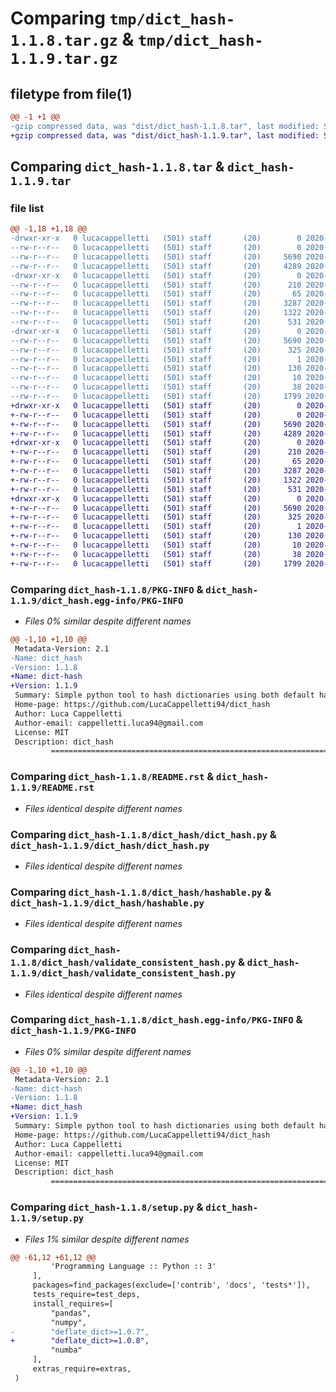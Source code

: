 # Comparing `tmp/dict_hash-1.1.8.tar.gz` & `tmp/dict_hash-1.1.9.tar.gz`

## filetype from file(1)

```diff
@@ -1 +1 @@
-gzip compressed data, was "dist/dict_hash-1.1.8.tar", last modified: Sun Jul 19 08:16:04 2020, max compression
+gzip compressed data, was "dist/dict_hash-1.1.9.tar", last modified: Sun Jul 19 08:24:40 2020, max compression
```

## Comparing `dict_hash-1.1.8.tar` & `dict_hash-1.1.9.tar`

### file list

```diff
@@ -1,18 +1,18 @@
-drwxr-xr-x   0 lucacappelletti   (501) staff       (20)        0 2020-07-19 08:16:04.000000 dict_hash-1.1.8/
--rw-r--r--   0 lucacappelletti   (501) staff       (20)        0 2020-07-19 08:00:24.000000 dict_hash-1.1.8/MANIFEST.in
--rw-r--r--   0 lucacappelletti   (501) staff       (20)     5690 2020-07-19 08:16:04.000000 dict_hash-1.1.8/PKG-INFO
--rw-r--r--   0 lucacappelletti   (501) staff       (20)     4289 2020-07-19 08:00:24.000000 dict_hash-1.1.8/README.rst
-drwxr-xr-x   0 lucacappelletti   (501) staff       (20)        0 2020-07-19 08:16:04.000000 dict_hash-1.1.8/dict_hash/
--rw-r--r--   0 lucacappelletti   (501) staff       (20)      210 2020-07-19 08:00:24.000000 dict_hash-1.1.8/dict_hash/__init__.py
--rw-r--r--   0 lucacappelletti   (501) staff       (20)       65 2020-07-19 08:15:57.000000 dict_hash-1.1.8/dict_hash/__version__.py
--rw-r--r--   0 lucacappelletti   (501) staff       (20)     3287 2020-07-19 08:08:48.000000 dict_hash-1.1.8/dict_hash/dict_hash.py
--rw-r--r--   0 lucacappelletti   (501) staff       (20)     1322 2020-07-19 08:00:24.000000 dict_hash-1.1.8/dict_hash/hashable.py
--rw-r--r--   0 lucacappelletti   (501) staff       (20)      531 2020-07-19 08:00:24.000000 dict_hash-1.1.8/dict_hash/validate_consistent_hash.py
-drwxr-xr-x   0 lucacappelletti   (501) staff       (20)        0 2020-07-19 08:16:04.000000 dict_hash-1.1.8/dict_hash.egg-info/
--rw-r--r--   0 lucacappelletti   (501) staff       (20)     5690 2020-07-19 08:16:04.000000 dict_hash-1.1.8/dict_hash.egg-info/PKG-INFO
--rw-r--r--   0 lucacappelletti   (501) staff       (20)      325 2020-07-19 08:16:04.000000 dict_hash-1.1.8/dict_hash.egg-info/SOURCES.txt
--rw-r--r--   0 lucacappelletti   (501) staff       (20)        1 2020-07-19 08:16:04.000000 dict_hash-1.1.8/dict_hash.egg-info/dependency_links.txt
--rw-r--r--   0 lucacappelletti   (501) staff       (20)      130 2020-07-19 08:16:04.000000 dict_hash-1.1.8/dict_hash.egg-info/requires.txt
--rw-r--r--   0 lucacappelletti   (501) staff       (20)       10 2020-07-19 08:16:04.000000 dict_hash-1.1.8/dict_hash.egg-info/top_level.txt
--rw-r--r--   0 lucacappelletti   (501) staff       (20)       38 2020-07-19 08:16:04.000000 dict_hash-1.1.8/setup.cfg
--rw-r--r--   0 lucacappelletti   (501) staff       (20)     1799 2020-07-19 08:15:40.000000 dict_hash-1.1.8/setup.py
+drwxr-xr-x   0 lucacappelletti   (501) staff       (20)        0 2020-07-19 08:24:40.000000 dict_hash-1.1.9/
+-rw-r--r--   0 lucacappelletti   (501) staff       (20)        0 2020-07-19 08:00:24.000000 dict_hash-1.1.9/MANIFEST.in
+-rw-r--r--   0 lucacappelletti   (501) staff       (20)     5690 2020-07-19 08:24:40.000000 dict_hash-1.1.9/PKG-INFO
+-rw-r--r--   0 lucacappelletti   (501) staff       (20)     4289 2020-07-19 08:00:24.000000 dict_hash-1.1.9/README.rst
+drwxr-xr-x   0 lucacappelletti   (501) staff       (20)        0 2020-07-19 08:24:40.000000 dict_hash-1.1.9/dict_hash/
+-rw-r--r--   0 lucacappelletti   (501) staff       (20)      210 2020-07-19 08:00:24.000000 dict_hash-1.1.9/dict_hash/__init__.py
+-rw-r--r--   0 lucacappelletti   (501) staff       (20)       65 2020-07-19 08:24:35.000000 dict_hash-1.1.9/dict_hash/__version__.py
+-rw-r--r--   0 lucacappelletti   (501) staff       (20)     3287 2020-07-19 08:08:48.000000 dict_hash-1.1.9/dict_hash/dict_hash.py
+-rw-r--r--   0 lucacappelletti   (501) staff       (20)     1322 2020-07-19 08:00:24.000000 dict_hash-1.1.9/dict_hash/hashable.py
+-rw-r--r--   0 lucacappelletti   (501) staff       (20)      531 2020-07-19 08:00:24.000000 dict_hash-1.1.9/dict_hash/validate_consistent_hash.py
+drwxr-xr-x   0 lucacappelletti   (501) staff       (20)        0 2020-07-19 08:24:40.000000 dict_hash-1.1.9/dict_hash.egg-info/
+-rw-r--r--   0 lucacappelletti   (501) staff       (20)     5690 2020-07-19 08:24:40.000000 dict_hash-1.1.9/dict_hash.egg-info/PKG-INFO
+-rw-r--r--   0 lucacappelletti   (501) staff       (20)      325 2020-07-19 08:24:40.000000 dict_hash-1.1.9/dict_hash.egg-info/SOURCES.txt
+-rw-r--r--   0 lucacappelletti   (501) staff       (20)        1 2020-07-19 08:24:40.000000 dict_hash-1.1.9/dict_hash.egg-info/dependency_links.txt
+-rw-r--r--   0 lucacappelletti   (501) staff       (20)      130 2020-07-19 08:24:40.000000 dict_hash-1.1.9/dict_hash.egg-info/requires.txt
+-rw-r--r--   0 lucacappelletti   (501) staff       (20)       10 2020-07-19 08:24:40.000000 dict_hash-1.1.9/dict_hash.egg-info/top_level.txt
+-rw-r--r--   0 lucacappelletti   (501) staff       (20)       38 2020-07-19 08:24:40.000000 dict_hash-1.1.9/setup.cfg
+-rw-r--r--   0 lucacappelletti   (501) staff       (20)     1799 2020-07-19 08:20:35.000000 dict_hash-1.1.9/setup.py
```

### Comparing `dict_hash-1.1.8/PKG-INFO` & `dict_hash-1.1.9/dict_hash.egg-info/PKG-INFO`

 * *Files 0% similar despite different names*

```diff
@@ -1,10 +1,10 @@
 Metadata-Version: 2.1
-Name: dict_hash
-Version: 1.1.8
+Name: dict-hash
+Version: 1.1.9
 Summary: Simple python tool to hash dictionaries using both default hash and sha256.
 Home-page: https://github.com/LucaCappelletti94/dict_hash
 Author: Luca Cappelletti
 Author-email: cappelletti.luca94@gmail.com
 License: MIT
 Description: dict_hash
         =========================================================================================
```

### Comparing `dict_hash-1.1.8/README.rst` & `dict_hash-1.1.9/README.rst`

 * *Files identical despite different names*

### Comparing `dict_hash-1.1.8/dict_hash/dict_hash.py` & `dict_hash-1.1.9/dict_hash/dict_hash.py`

 * *Files identical despite different names*

### Comparing `dict_hash-1.1.8/dict_hash/hashable.py` & `dict_hash-1.1.9/dict_hash/hashable.py`

 * *Files identical despite different names*

### Comparing `dict_hash-1.1.8/dict_hash/validate_consistent_hash.py` & `dict_hash-1.1.9/dict_hash/validate_consistent_hash.py`

 * *Files identical despite different names*

### Comparing `dict_hash-1.1.8/dict_hash.egg-info/PKG-INFO` & `dict_hash-1.1.9/PKG-INFO`

 * *Files 0% similar despite different names*

```diff
@@ -1,10 +1,10 @@
 Metadata-Version: 2.1
-Name: dict-hash
-Version: 1.1.8
+Name: dict_hash
+Version: 1.1.9
 Summary: Simple python tool to hash dictionaries using both default hash and sha256.
 Home-page: https://github.com/LucaCappelletti94/dict_hash
 Author: Luca Cappelletti
 Author-email: cappelletti.luca94@gmail.com
 License: MIT
 Description: dict_hash
         =========================================================================================
```

### Comparing `dict_hash-1.1.8/setup.py` & `dict_hash-1.1.9/setup.py`

 * *Files 1% similar despite different names*

```diff
@@ -61,12 +61,12 @@
         'Programming Language :: Python :: 3'
     ],
     packages=find_packages(exclude=['contrib', 'docs', 'tests*']),
     tests_require=test_deps,
     install_requires=[
         "pandas",
         "numpy",
-        "deflate_dict>=1.0.7",
+        "deflate_dict>=1.0.8",
         "numba"
     ],
     extras_require=extras,
 )
```

